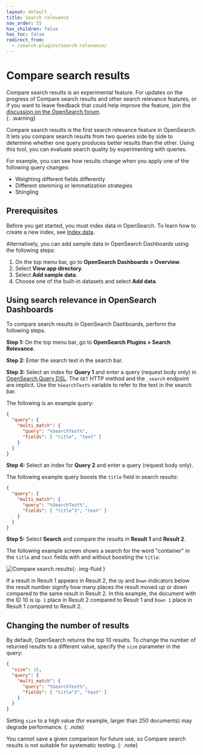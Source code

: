 ```yaml
---
layout: default
title: Search relevance
nav_order: 55
has_children: false
has_toc: false
redirect_from:
  - /search-plugins/search-relevance/
---
```


# Compare search results

Compare search results is an experimental feature. For updates on the progress of Compare search results and other search relevance features, or if you want to leave feedback that could help improve the feature, join the [discussion on the OpenSearch forum](https://forum.opensearch.org/t/feedback-experimental-feature-compare-search-results/11331).    
{: .warning}

Compare search results is the first search relevance feature in OpenSearch. It lets you compare search results from two queries side by side to determine whether one query produces better results than the other. Using this tool, you can evaluate search quality by experimenting with queries. 

For example, you can see how results change when you apply one of the following query changes:

- Weighting different fields differently
- Different stemming or lemmatization strategies
- Shingling

## Prerequisites

Before you get started, you must index data in OpenSearch. To learn how to create a new index, see [Index data]({{site.url}}{{site.baseurl}}/opensearch/index-data). 

Alternatively, you can add sample data in OpenSearch Dashboards using the following steps:

1. On the top menu bar, go to **OpenSearch Dashboards > Overview**.
1. Select **View app directory**.
1. Select **Add sample data**.  
1. Choose one of the built-in datasets and select **Add data**.

## Using search relevance in OpenSearch Dashboards

To compare search results in OpenSearch Dashboards, perform the following steps.

**Step 1:** On the top menu bar, go to **OpenSearch Plugins > Search Relevance**.  

**Step 2:** Enter the search text in the search bar.

**Step 3:** Select an index for **Query 1** and enter a query (request body only) in [OpenSearch Query DSL]({{site.url}}{{site.baseurl}}/opensearch/query-dsl). The `GET` HTTP method and the `_search` endpoint are implicit. Use the `%SearchText%` variable to refer to the text in the search bar.

The following is an example query:

```json
{
  "query": {
    "multi_match": {
      "query": "%SearchText%",
      "fields": [ "title", "text" ]
    }
  }
}
```

**Step 4:** Select an index for **Query 2** and enter a query (request body only).

The following example query boosts the `title` field in search results:

```json
{
  "query": {
    "multi_match": {
      "query": "%SearchText%",
      "fields": [ "title^3", "text" ]
    }
  }
}
```

**Step 5:** Select **Search** and compare the results in **Result 1** and **Result 2**.

The following example screen shows a search for the word "container" in the `title` and `text` fields with and without boosting the `title`:

<img src="{{site.url}}{{site.baseurl}}/images/search_relevance.png" alt="Compare search results"/>{: .img-fluid }

If a result in Result 1 appears in Result 2, the `Up` and `Down` indicators below the result number signify how many places the result moved up or down compared to the same result in Result 2. In this example, the document with the ID 10 is `Up 1` place in Result 2 compared to Result 1 and `Down 1` place in Result 1 compared to Result 2. 

## Changing the number of results

By default, OpenSearch returns the top 10 results. To change the number of returned results to a different value, specify the `size` parameter in the query:

```json
{
  "size": 15,
  "query": {
    "multi_match": {
      "query": "%SearchText%",
      "fields": [ "title^3", "text" ]
    }
  }
}
```

Setting `size` to a high value (for example, larger than 250 documents) may degrade performance.
{: .note}

You cannot save a given comparison for future use, so Compare search results is not suitable for systematic testing.
{: .note}